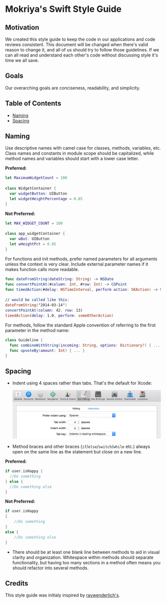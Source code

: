 # Mokriya's Swift Style Guide

## Motivation

We created this style guide to keep the code in our applications and code reviews consistent. This document will be changed when there's valid reason to change it, and all of us should try to follow those guidelines. If we can all read and understand each other's code without discussing style it's time we all save.

## Goals

Our overarching goals are conciseness, readability, and simplicity.

## Table of Contents

* [Naming](#naming)
* [Spacing](#spacing)

## Naming

Use descriptive names with camel case for classes, methods, variables, etc. Class names and constants in module scope should be capitalized, while method names and variables should start with a lower case letter.

**Preferred:**

```swift
let MaximumWidgetCount = 100

class WidgetContainer {
  var widgetButton: UIButton
  let widgetHeightPercentage = 0.85
}
```

**Not Preferred:**

```swift
let MAX_WIDGET_COUNT = 100

class app_widgetContainer {
  var wBut: UIButton
  let wHeightPct = 0.85
}
```

For functions and init methods, prefer named parameters for all arguments unless the context is very clear. Include external parameter names if it makes function calls more readable.

```swift
func dateFromString(dateString: String) -> NSDate
func convertPointAt(#column: Int, #row: Int) -> CGPoint
func timedAction(#delay: NSTimeInterval, perform action: SKAction) -> SKAction!

// would be called like this:
dateFromString("2014-03-14")
convertPointAt(column: 42, row: 13)
timedAction(delay: 1.0, perform: someOtherAction)
```

For methods, follow the standard Apple convention of referring to the first parameter in the method name:
```swift
class Guideline {
  func combineWithString(incoming: String, options: Dictionary?) { ... }
  func upvoteBy(amount: Int) { ... }
}
```

## Spacing

* Indent using 4 spaces rather than tabs. That's the default for Xcode:

  ![Xcode indent settings](images/xcode_indentation.png)

* Method braces and other braces (`if`/`else`/`switch`/`while` etc.) always open on the same line as the statement but close on a new line.

**Preferred:**
```swift
if user.isHappy {
  //Do something
} else {
  //Do something else
}
```

**Not Preferred:**
```swift
if user.isHappy
{
    //Do something
}
else {
    //Do something else
}
```

* There should be at least one blank line between methods to aid in visual clarity and organization. Whitespace within methods should separate functionality, but having too many sections in a method often means you should refactor into several methods.

## Credits

This style guide was initialy inspired by [raywenderlich's](https://github.com/raywenderlich/swift-style-guide).